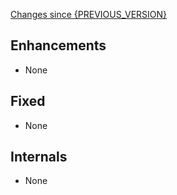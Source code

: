 [Changes since {PREVIOUS_VERSION}](https://github.com/realm/react-realm-context/compare/{PREVIOUS_VERSION}...{CURRENT_VERSION})

## Enhancements

* None

## Fixed

* None

## Internals

* None
